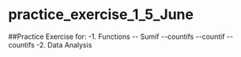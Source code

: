 # practice_exercise_1_5_June

##Practice Exercise for:
-1. Functions
    -- Sumif
    --countifs
    --countif
    --countifs
-2. Data Analysis
    
